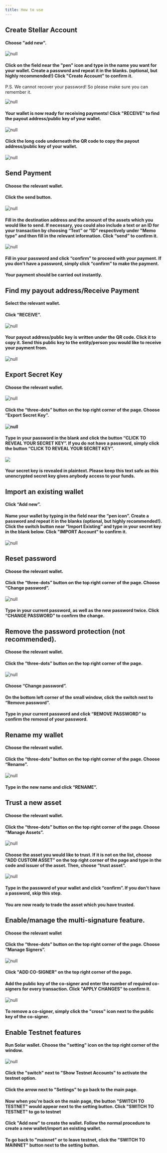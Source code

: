 ```yaml
---
title: How to use
---
```

## Create Stellar Account

#### Choose "add new".

![null](/images/screen-shot-2019-02-18-at-12.32.48.png)

#### Click on the field near the "pen" icon and type in the name you want for your wallet. Create a password and repeat it in the blanks. (optional, but highly recommended!) Click "Create Account" to confirm it.

   P.S. We cannot recover your password! So please make sure you can remember it.

![null](/images/rename-it-.png)

#### Your wallet is now ready for receiving payments! Click "RECEIVE" to find the payout address/public key of your wallet.

![null](/images/screen-shot-2019-02-18-at-10.35.36.png)

#### Click the long code underneath the QR code to copy the payout address/public key of your wallet.

![null](/images/receive.png)

## Send Payment

#### Choose the relevant wallet.

#### Click the send button.

![null](/images/screen-shot-2019-02-18-at-10.35.36.png)

#### Fill in the destination address and the amount of the assets which you would like to send. If necessary, you could also include a text or an ID for your transaction by choosing “Text” or “ID” respectively under "Memo type" and then fill in the relevant information. Click “send” to confirm it.

![null](/images/screen-shot-2019-02-15-at-17.54.08.png)

#### Fill in your password and click “confirm” to proceed with your payment. If you don’t have a password, simply click “confirm” to make the payment.

#### Your payment should be carried out instantly.

## Find my payout address/Receive Payment

#### Select the relevant wallet.

#### Click “RECEIVE”.

![null](/images/screen-shot-2019-02-18-at-10.35.36.png)

#### Your payout address/public key is written under the QR code. Click it to copy it. Send this public key to the entity/person you would like to receive your payment from.

![null](/images/receive.png)

## Export Secret Key

#### Choose the relevant wallet.

   ![null](/images/choose-an-account.png)

#### Click the “three-dots” button on the top right corner of the page. Choose “Export Secret Key”.

#### ![null](/images/three-dots.png)

#### Type in your password in the blank and click the button “CLICK TO REVEAL YOUR SECRET KEY”. If you do not have a password, simply click the button “CLICK TO REVEAL YOUR SECRET KEY”.

![](/images/screen-shot-2019-02-19-at-08.35.16.png)

#### Your secret key is revealed in plaintext. **Please keep this text safe as this unencrypted secret key gives anybody access to your funds.**

## Import an existing wallet

#### Click “Add new”.

#### Name your wallet by typing in the field near the “pen icon”. Create a password and repeat it in the blanks (optional, but highly recommended!). Click the switch button near “Import Existing” and type in your secret key in the blank below. Click "IMPORT Account" to confirm it.

![null](/images/screen-shot-2019-02-15-at-17.51.06.png)

## Reset password

#### Choose the relevant wallet.

#### Click the “three-dots” button on the top right corner of the page. Choose “Change password”.

![null](/images/three-dots.png)

#### 

#### Type in your current password, as well as the new password twice. Click “CHANGE PASSWORD” to confirm the change.

## Remove the password protection (not recommended).

#### Choose the relevant wallet.

#### Click the “three-dots” button on the top right corner of the page.

![null](/images/three-dots.png)

#### Choose “Change password”.

#### On the bottom left corner of the small window, click the switch next to “Remove password”.

#### Type in your current password and click “REMOVE PASSWORD” to confirm the removal of your password.

## Rename my wallet

#### Choose the relevant wallet.

#### Click the “three-dots” button on the top right corner of the page. Choose “Rename”.

#### 

![null](/images/three-dots.png)

#### Type in the new name and click “RENAME”.

## Trust a new asset

#### Choose the relevant wallet.

#### Click the “three-dots” button on the top right corner of the page. Choose “Manage Assets”.

![null](/images/three-dots.png)

#### Choose the asset you would like to trust. If it is not on the list, choose “ADD CUSTOM ASSET” on the top right corner of the page and type in the code and issuer of the asset. Then, choose “trust asset”.

![null](/images/screen-shot-2019-02-18-at-11.43.16.png)

#### Type in the password of your wallet and click “confirm”. If you don't have a password, skip this step.

#### You are now ready to trade the asset which you have trusted.

## Enable/manage the multi-signature feature.

#### Choose the relevant wallet

#### Click the “three-dots” button on the top right corner of the page. Choose “Manage Signers”.

![null](/images/three-dots.png)

#### 

#### Click "ADD CO-SIGNER" on the top right corner of the page.

#### Add the public key of the co-signer and enter the number of required co-signers for every transaction. Click "APPLY CHANGES" to confirm it.

![null](/images/cosigners.png)

#### To remove a co-signer, simply click the "cross" icon next to the public key of the co-signer.

## Enable Testnet features

#### Run Solar wallet. Choose the "setting" icon on the top right corner of the window.

![null](/images/screen-shot-2019-02-18-at-12.01.13.png)

#### Click the "switch" next to "Show Testnet Accounts" to activate the testnet option.

#### Click the arrow next to "Settings" to go back to the main page.

#### Now when you're back on the main page, the button "SWITCH TO TESTNET" would appear next to the setting button. Click "SWITCH TO TESTNET" to go to testnet

#### Click "Add new" to create the wallet. Follow the normal procedure to create a new wallet/import an existing wallet.

#### To go back to "mainnet" or to leave testnet, click the "SWITCH TO MAINNET" button next to the setting button.
